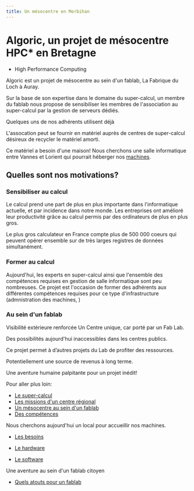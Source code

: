 ```yaml
---
title: Un mésocentre en Morbihan
---
```


# Algoric, un projet de mésocentre HPC* en Bretagne
* High Performance Computing

Algoric est un projet de mésocentre au sein d'un fablab, La Fabrique du Loch à Auray.

Sur la base de son expertise dans le domaine du super-calcul, un membre du fablab
nous propose de sensibiliser les membres de l'association au super-calcul par la gestion
de serveurs dédiés.

Quelques uns de nos adhérents utilisent déjà

L'assocation peut se fournir en matériel auprès de centres de super-calcul désireux
de recycler le matériel amorti.

Ce matériel a besoin d'une maison! Nous cherchons une salle informatique entre Vannes et Lorient
qui pourrait héberger nos [machines](hardware.md).

## Quelles sont nos motivations?

### Sensibiliser au calcul
Le calcul prend une part de plus en plus importante dans l'informatique actuelle,
et par incidence dans notre monde. Les entreprises ont amélioré leur productivité
grâce au calcul permis par des ordinateurs de plus en plus gros.

Le plus gros calculateur en France compte plus de 500 000 coeurs qui peuvent opérer
ensemble sur de très larges registres de données simultanément.

### Former au calcul
Aujourd'hui, les experts en super-calcul ainsi que l'ensemble des compétences requises
en gestion de salle informatique sont peu nombreuses. Ce projet est l'occasion
de former des adhérents aux différentes compétences requises pour ce type d'infrastructure
(admnistration des machines, )

### Au sein d'un fablab


Visibilité extérieure renforcée
Un Centre unique, car porté par un Fab Lab.

Des possibilités aujourd'hui inaccessibles dans les centres publics.

Ce projet permet à d’autres projets du Lab de profiter des ressources.

Potentiellement une source de revenus à long terme.

Une aventure humaine palpitante pour un projet inédit!


Pour aller plus loin:
- [Le super-calcul](definitions.md)
- [Les missions d'un centre régional](missions.md)
- [Un mésocentre au sein d'un fablab](etapes.md)
- [Des compétences](competences.md)

Nous cherchons aujourd'hui un local pour accueillir nos machines.
- [Les besoins](besoins.md)

- [Le hardware](hardware.md)
- [Le software](software.md)

Une aventure au sein d'un fablab citoyen
- [Quels atouts pour un fablab](atouts.md)
